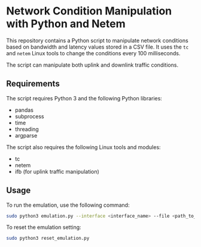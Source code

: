 # Network Condition Manipulation with Python and Netem

This repository contains a Python script to manipulate network conditions based on bandwidth and latency values stored in a CSV file. It uses the `tc` and `netem` Linux tools to change the conditions every 100 milliseconds.

The script can manipulate both uplink and downlink traffic conditions.

## Requirements

The script requires Python 3 and the following Python libraries:

- pandas
- subprocess
- time
- threading
- argparse

The script also requires the following Linux tools and modules:

- tc
- netem
- ifb (for uplink traffic manipulation)

## Usage

To run the emulation, use the following command:

```bash
sudo python3 emulation.py --interface <interface_name> --file <path_to_your_csv_file> --direction <uplink_or_downlink>
```

To reset the emulation setting:

```bash
sudo python3 reset_emulation.py 
